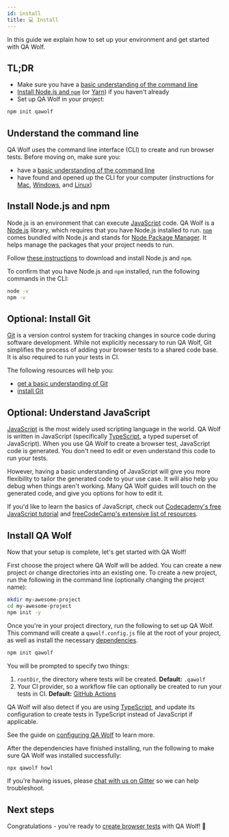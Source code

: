 ```yaml
---
id: install
title: 💻 Install
---
```


In this guide we explain how to set up your environment and get started with QA Wolf.

## TL;DR

- Make sure you have a [basic understanding of the command line](#understand-the-command-line)
- [Install Node.js and `npm`](#install-nodejs-and-npm) (or [Yarn](#optional-use-yarn)) if you haven't already
- Set up QA Wolf in your project:

```bash
npm init qawolf
```

## Understand the command line

QA Wolf uses the command line interface (CLI) to create and run browser tests. Before moving on, make sure you:

- have a [basic understanding of the command line](https://guide.freecodecamp.org/linux/the-command-prompt)
- have found and opened up the CLI for your computer (instructions for [Mac](https://www.idownloadblog.com/2019/04/19/ways-open-terminal-mac/), [Windows](https://www.lifewire.com/how-to-open-command-prompt-2618089), and [Linux](https://www.howtogeek.com/140679/beginner-geek-how-to-start-using-the-linux-terminal/))

## Install Node.js and npm

Node.js is an environment that can execute [JavaScript](https://www.javascript.com/) code. QA Wolf is a [Node.js](https://nodejs.org/en/) library, which requires that you have Node.js installed to run. [`npm`](https://www.npmjs.com/) comes bundled with Node.js and stands for [Node Package Manager](https://www.npmjs.com/). It helps manage the packages that your project needs to run.

Follow [these instructions](https://docs.npmjs.com/downloading-and-installing-node-js-and-npm) to download and install Node.js and `npm`.

To confirm that you have Node.js and `npm` installed, run the following commands in the CLI:

```bash
node -v
npm -v
```

## Optional: Install Git

[Git](https://git-scm.com/) is a version control system for tracking changes in source code during software development. While not explicitly necessary to run QA Wolf, Git simplifies the process of adding your browser tests to a shared code base. It is also required to run your tests in CI.

The following resources will help you:

- [get a basic understanding of Git](https://guide.freecodecamp.org/git)
- [install Git](https://git-scm.com/book/en/v2/Getting-Started-Installing-Git)

## Optional: Understand JavaScript

[JavaScript](https://www.javascript.com/) is the most widely used scripting language in the world. QA Wolf is written in JavaScript (specifically [TypeScript](https://www.typescriptlang.org), a typed superset of JavaScript). When you use QA Wolf to create a browser test, JavaScript code is generated. You don't need to edit or even understand this code to run your tests.

However, having a basic understanding of JavaScript will give you more flexibility to tailor the generated code to your use case. It will also help you debug when things aren't working. Many QA Wolf guides will touch on the generated code, and give you options for how to edit it.

If you'd like to learn the basics of JavaScript, check out [Codecademy's free JavaScript tutorial](https://www.codecademy.com/learn/introduction-to-javascript) and [freeCodeCamp's extensive list of resources](https://guide.freecodecamp.org/javascript/additional-javascript-resources).

## Install QA Wolf

Now that your setup is complete, let's get started with QA Wolf!

First choose the project where QA Wolf will be added. You can create a new project or change directories into an existing one. To create a new project, run the following in the command line (optionally changing the project name):

```bash
mkdir my-awesome-project
cd my-awesome-project
npm init -y
```

Once you're in your project directory, run the following to set up QA Wolf. This command will create a `qawolf.config.js` file at the root of your project, as well as install the necessary [dependencies](https://docs.npmjs.com/specifying-dependencies-and-devdependencies-in-a-package-json-file).

```bash
npm init qawolf
```

You will be prompted to specify two things:

1.  `rootDir`, the directory where tests will be created. **Default:** `.qawolf`
2.  Your CI provider, so a workflow file can optionally be created to run your tests in CI. **Default:** [GitHub Actions](https://github.com/features/actions)

QA Wolf will also detect if you are using [TypeScript](https://www.typescriptlang.org), and update its configuration to create tests in TypeScript instead of JavaScript if applicable.

See the guide on [configuring QA Wolf](configure_qa_wolf) to learn more.

After the dependencies have finished installing, run the following to make sure QA Wolf was installed successfully:

```bash
npx qawolf howl
```

If you're having issues, please [chat with us on Gitter](https://gitter.im/qawolf/community) so we can help troubleshoot.

## Next steps

Congratulations - you're ready to [create browser tests](create_a_test) with QA Wolf! 🎉

